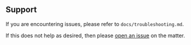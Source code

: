 ## Support
If you are encountering issues, please refer to `docs/troubleshooting.md`.

If this does not help as desired, then please [open an issue](https://github.com/atlairovikin/werbly/issues) on the matter.
